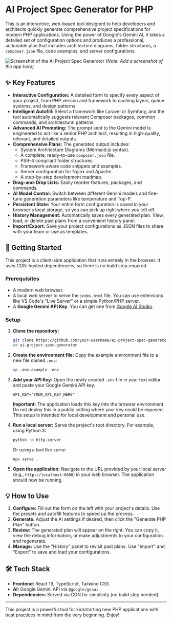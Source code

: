# AI Project Spec Generator for PHP

This is an interactive, web-based tool designed to help developers and architects quickly generate comprehensive project specifications for modern PHP applications. Using the power of Google's Gemini AI, it takes a detailed set of configuration options and produces a professional, actionable plan that includes architecture diagrams, folder structures, a `composer.json` file, code examples, and server configurations.

![Screenshot of the AI Project Spec Generator](./screenshot.png) *(Note: Add a screenshot of the app here)*

## ✨ Key Features

-   **Interactive Configuration:** A detailed form to specify every aspect of your project, from PHP version and framework to caching layers, queue systems, and design patterns.
-   **Intelligent Autofill:** Select a framework like Laravel or Symfony, and the tool automatically suggests relevant Composer packages, common commands, and architectural patterns.
-   **Advanced AI Prompting:** The prompt sent to the Gemini model is engineered to act like a senior PHP architect, resulting in high-quality, relevant, and detailed outputs.
-   **Comprehensive Plans:** The generated output includes:
    -   System Architecture Diagrams (Mermaid.js syntax).
    -   A complete, ready-to-use `composer.json` file.
    -   PSR-4 compliant folder structures.
    -   Framework-aware code snippets and examples.
    -   Server configuration for Nginx and Apache.
    -   A step-by-step development roadmap.
-   **Drag-and-Drop Lists:** Easily reorder features, packages, and commands.
-   **AI Model Control:** Switch between different Gemini models and fine-tune generation parameters like temperature and Top-P.
-   **Persistent State:** Your entire form configuration is saved in your browser's local storage, so you can pick up right where you left off.
-   **History Management:** Automatically saves every generated plan. View, load, or delete past plans from a convenient history panel.
-   **Import/Export:** Save your project configurations as JSON files to share with your team or use as templates.

## 🚀 Getting Started

This project is a client-side application that runs entirely in the browser. It uses CDN-hosted dependencies, so there is no build step required.

### Prerequisites

-   A modern web browser.
-   A local web server to serve the `index.html` file. You can use extensions like VS Code's "Live Server" or a simple Python/PHP server.
-   A **Google Gemini API Key**. You can get one from [Google AI Studio](https://aistudio.google.com/).

### Setup

1.  **Clone the repository:**
    ```bash
    git clone https://github.com/your-username/ai-project-spec-generator.git
    cd ai-project-spec-generator
    ```

2.  **Create the environment file:**
    Copy the example environment file to a new file named `.env`:
    ```bash
    cp .env.example .env
    ```

3.  **Add your API Key:**
    Open the newly created `.env` file in your text editor and paste your Google Gemini API key.
    ```
    API_KEY="YOUR_API_KEY_HERE"
    ```
    **Important:** The application loads this key into the browser environment. Do not deploy this in a public setting where your key could be exposed. This setup is intended for local development and personal use.

4.  **Run a local server:**
    Serve the project's root directory. For example, using Python 3:
    ```bash
    python -m http.server
    ```
    Or using a tool like `serve`:
    ```bash
    npx serve .
    ```

5.  **Open the application:**
    Navigate to the URL provided by your local server (e.g., `http://localhost:8000`) in your web browser. The application should now be running.

## 💡 How to Use

1.  **Configure:** Fill out the form on the left with your project's details. Use the presets and autofill features to speed up the process.
2.  **Generate:** Adjust the AI settings if desired, then click the "Generate PHP Plan" button.
3.  **Review:** The generated plan will appear on the right. You can copy it, view the debug information, or make adjustments to your configuration and regenerate.
4.  **Manage:** Use the "History" panel to revisit past plans. Use "Import" and "Export" to save and load your configurations.

## 🛠️ Tech Stack

-   **Frontend:** React 19, TypeScript, Tailwind CSS
-   **AI:** Google Gemini API via `@google/genai`
-   **Dependencies:** Served via CDN for simplicity (no build step needed).

---

This project is a powerful tool for kickstarting new PHP applications with best practices in mind from the very beginning. Enjoy!
